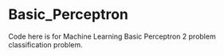 # Basic_Perceptron
Code here is for Machine Learning Basic Perceptron 2 problem classification problem.
